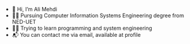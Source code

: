 - 👋 Hi, I’m Ali Mehdi
- 👨‍🎓 Pursuing Computer Information Systems Engineering degree from NED-UET 
- 👨‍💻 Trying to learn programming and system engineering
- 📬 You can contact me via email, available at profile

<!---
mehdiali7/mehdiali7 is a ✨ special ✨ repository because its `README.md` (this file) appears on your GitHub profile.
You can click the Preview link to take a look at your changes.
--->
